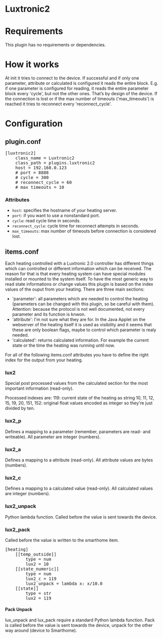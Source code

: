 # Luxtronic2

# Requirements
This plugin has no requirements or dependencies.

# How it works
At init it tries to connect to the device. If successful and if only one parameter, attribute or calculated is configured it reads the entire block. E.g. if one parameter is configured for reading, it reads the entire parameter block every 'cycle', but not the other ones. That’s by design of the device.
If the connection is lost or if the max number of timeouts ('max_timeouts') is reached it tries to reconnect every 'reconnect_cycle'.

# Configuration

## plugin.conf
<pre>
[luxtronic2]
    class_name = Luxtronic2
    class_path = plugins.luxtronic2
    host = 192.168.0.123
    # port = 8888
    # cycle = 300
    # reconnect_cycle = 60
    # max_timeouts = 10
</pre>

### Attributes
  * `host`: specifies the hostname of your heating server.
  * `port`: if you want to use a nonstandard port.
  * `cycle`: read cycle time in seconds.
  * `reconnect_cycle`: cycle time for reconnect attempts in seconds.
  * `max_timeouts`: max number of timeouts before connection is considered lost.

## items.conf

Each heating controlled with a Luxtronic 2.0 controller has different things which can controlled or different information which can be received. 
The reason for that is that every heating system can have special modules installed or mounted to the system itself.
To have the most generic way to read state informations or change values this plugin is based on the index values of the ouput from your heating.
There are three main sections:
  * 'parameter': all parameters which are needed to control the heating (parameters can be changed with this plugin, so be careful with them). Attention: because the protocol is not well documented, not every parameter and its function is knwon.
  * 'attribute': I'm not sure what they are for. In the Java Applet on the webserver of the heating itself it is used as visibility and it seems that these are only boolean flags, maybe to control which parameter is realy needed.
  * 'calculated': returns calculated information. For example the current state or the time the heating was running until now.

For all of the following items.conf attributes you have to define the right index for the output from your heating.

### lux2
Special post processed values from the calculated section for the most important information (read-only).

Processed indexes are:
119: current state of the heating as string
10, 11, 12, 15, 19, 20, 151, 152: original float values encoded as integer so they're just divided by ten.

### lux2_p
Defines a mapping to a parameter (remember, parameters are read- and writeable). All parameter are integer (numbers).

### lux2_a
Defines a mapping to a attribute (read-only). All attribute values are bytes (numbers).

### lux2_c
Defines a mapping to a calculated value (read-only). All calculated values are integer (numbers).

### lux2_unpack
Python lambda function. Called before the value is sent towards the device.

### lux2_pack
Called before the value is written to the smarthome item.

<pre>
[heating]
    [[temp_outside]]
        type = num
        lux2 = 10
    [[state_numeric]]
        type = num
        lux2_c = 119
        lux2_unpack = lambda x: x/10.0
    [[state]]
        type = str
        lux2 = 119
</pre>


#### Pack Unpack

lux_unpack and lux_pack require a standard Python lambda function. Pack is called before the value is sent towards the device, unpack for the other way around (device to Smarthome).



